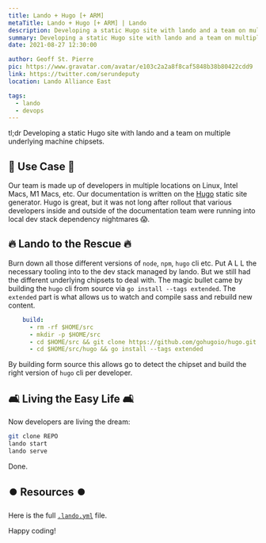 ```yaml
---
title: Lando + Hugo [+ ARM]
metaTitle: Lando + Hugo [+ ARM] | Lando
description: Developing a static Hugo site with lando and a team on multiple underlying machine chipsets. 
summary: Developing a static Hugo site with lando and a team on multiple underlying machine chipsets.
date: 2021-08-27 12:30:00

author: Geoff St. Pierre
pic: https://www.gravatar.com/avatar/e103c2a2a8f8caf5848b38b80422cdd9
link: https://twitter.com/serundeputy
location: Lando Alliance East

tags:
  - lando
  - devops
---
```


tl;dr Developing a static Hugo site with lando and a team on multiple underlying machine chipsets.

## 🔧 Use Case 🔧

Our team is made up of developers in multiple locations on Linux, Intel Macs, M1 Macs, etc. Our documentation is written on the [Hugo](https://github.com/gohugoio/hugo) static site generator. Hugo is great, but it was not long after rollout that various developers inside and outside of the documentation team were running into local dev stack dependency nightmares 😱.

## 🔥 Lando to the Rescue 🔥

Burn down all those different versions of `node`, `npm`, `hugo` cli etc. Put A L L the necessary tooling into to the dev stack managed by lando.  But we still had the different underlying chipsets to deal with. The magic bullet came by building the `hugo` cli from source via `go install --tags extended`.  The `extended` part is what allows us to watch and compile sass and rebuild new content.

```yaml
    build:
      - rm -rf $HOME/src
      - mkdir -p $HOME/src
      - cd $HOME/src && git clone https://github.com/gohugoio/hugo.git
      - cd $HOME/src/hugo && go install --tags extended

```

By building form source this allows go to detect the chipset and build the right version of `hugo` cli per developer.

## 🛋️ Living the Easy Life 🛋️

Now developers are living the dream:

```bash
git clone REPO
lando start
lando serve
```

Done.

## ⏺️  Resources ⏺️

Here is the full [`.lando.yml`](https://github.com/serundeputy/hugo-lando/blob/mainline/.lando.yml) file.

Happy coding!
